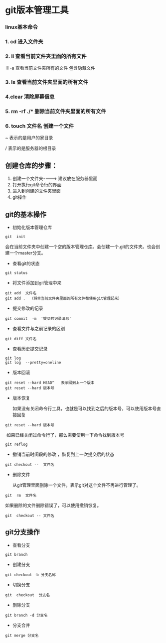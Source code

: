 # git版本管理工具

### linux基本命令

### 1. cd 进入文件夹

### 2. ll 查看当前文件夹里面的所有文件

​	ll -a  查看当前文件夹所有的文件 包含隐藏文件

### 3. ls 查看当前文件夹里面的所有文件

### 4.clear 清除屏幕信息

### 5. rm  -rf  ./*  删除当前文件夹里面的所有文件

### 6. touch 文件名  创建一个文件





~ 表示的是用户的家目录

/ 表示的是服务器的根目录







## 创建仓库的步骤：

1. 创建一个文件夹----> 建议放在服务器里面
2. 打开执行git命令行的界面
3. 进入到创建的文件夹里面
4. git操作



## git的基本操作

+ 初始化版本管理仓库

```
git  init   
```

会在当前文件夹中创建一个空的版本管理仓库。会创建一个.git的文件夹。也会创建一个master分支。

+ 查看git的状态

```
git status 
```

+ 将文件添加到git管理中来

```
git add  文件名
git add .  （将单当前文件夹里面的所有文件都使用git管理起来）
```

+ 提交修改的记录

```
git commit  -m  '提交的记录消息'
```

+ 查看文件与之前记录的区别

```
git diff 文件名
```

+ 查看历史提交记录

```
git log
git log  --pretty=oneline
```

+ 版本回滚

```
git reset --hard HEAD^   表示回到上一个版本
git reset --hard 版本号
```

+ 版本恢复

  如果没有关闭命令行工具，也就是可以找到之后的版本号，可以使用版本号直接回复

```
git reset --hard 版本号
```

​        如果已经关闭过命令行了，那么需要使用一下命令找到版本号

```
git reflog
```

+ 撤销当前时间段的修改 ，恢复到上一次提交后的状态

```
git checkout --  文件名
```

+ 删除文件

  从git管理里面删除一个文件，表示git对这个文件不再进行管理了。

```
git  rm  文件名
```

如果删除的文件删除错误了，可以使用撤销恢复。

```
git  checkout -- 文件名
```





## git分支操作

+ 查看分支

```
git branch
```

+ 创建分支

```
git checkout -b 分支名称
```

+ 切换分支

```
git  checkout  分支名
```

+ 删除分支

```
git branch -d 分支名
```

+ 分支合并

```
git merge 分支名
```

